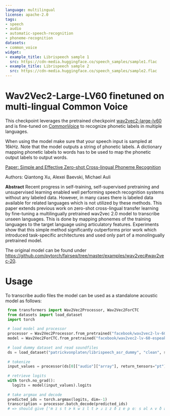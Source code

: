 ```yaml
---
language: multilingual
license: apache-2.0
tags:
- speech
- audio
- automatic-speech-recognition
- phoneme-recognition
datasets:
- common_voice
widget:
- example_title: Librispeech sample 1
  src: https://cdn-media.huggingface.co/speech_samples/sample1.flac
- example_title: Librispeech sample 2
  src: https://cdn-media.huggingface.co/speech_samples/sample2.flac
---
```


# Wav2Vec2-Large-LV60 finetuned on multi-lingual Common Voice

This checkpoint leverages the pretrained checkpoint [wav2vec2-large-lv60](https://huggingface.co/facebook/wav2vec2-large-lv60) 
and is fine-tuned on [CommonVoice](https://huggingface.co/datasets/common_voice) to recognize phonetic labels in multiple languages.

When using the model make sure that your speech input is sampled at 16kHz. 
Note that the model outputs a string of phonetic labels. A dictionary mapping phonetic labels to words 
has to be used to map the phonetic output labels to output words.

[Paper: Simple and Effective Zero-shot Cross-lingual Phoneme Recognition](https://arxiv.org/abs/2109.11680)

Authors: Qiantong Xu, Alexei Baevski, Michael Auli

**Abstract**
Recent progress in self-training, self-supervised pretraining and unsupervised learning enabled well performing speech recognition systems without any labeled data. However, in many cases there is labeled data available for related languages which is not utilized by these methods. This paper extends previous work on zero-shot cross-lingual transfer learning by fine-tuning a multilingually pretrained wav2vec 2.0 model to transcribe unseen languages. This is done by mapping phonemes of the training languages to the target language using articulatory features. Experiments show that this simple method significantly outperforms prior work which introduced task-specific architectures and used only part of a monolingually pretrained model.

The original model can be found under https://github.com/pytorch/fairseq/tree/master/examples/wav2vec#wav2vec-20.

# Usage

To transcribe audio files the model can be used as a standalone acoustic model as follows:

```python
 from transformers import Wav2Vec2Processor, Wav2Vec2ForCTC
 from datasets import load_dataset
 import torch
 
 # load model and processor
 processor = Wav2Vec2Processor.from_pretrained("facebook/wav2vec2-lv-60-espeak-cv-ft")
 model = Wav2Vec2ForCTC.from_pretrained("facebook/wav2vec2-lv-60-espeak-cv-ft")
     
 # load dummy dataset and read soundfiles
 ds = load_dataset("patrickvonplaten/librispeech_asr_dummy", "clean", split="validation")
 
 # tokenize
 input_values = processor(ds[0]["audio"]["array"], return_tensors="pt").input_values
 
 # retrieve logits
 with torch.no_grad():
   logits = model(input_values).logits
 
 # take argmax and decode
 predicted_ids = torch.argmax(logits, dim=-1)
 transcription = processor.batch_decode(predicted_ids)
 # => should give ['m ɪ s t ɚ k w ɪ l t ɚ ɹ ɪ z ð ɪ ɐ p ɑː s əl ʌ v ð ə m ɪ d əl k l æ s ᵻ z æ n d w iː ɑːɹ ɡ l æ d t ə w ɛ l k ə m h ɪ z ɡ ɑː s p əl']
 ```